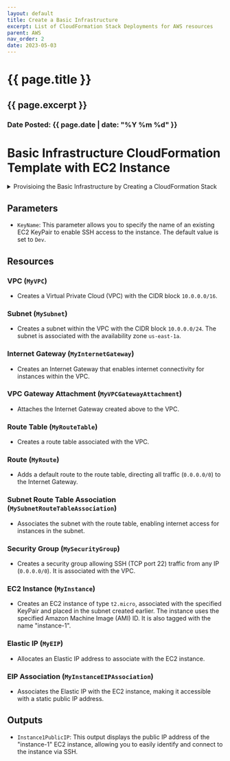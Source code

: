 ```yaml
---
layout: default
title: Create a Basic Infrastructure
excerpt: List of CloudFormation Stack Deployments for AWS resources
parent: AWS
nav_order: 2
date: 2023-05-03
---
```

<h1>{{ page.title }}</h1>
<h2>{{ page.excerpt }}</h2>
<h3>Date Posted: {{ page.date | date: "%Y %m %d" }}</h3>



# Basic Infrastructure CloudFormation Template with EC2 Instance

<details>
<summary>Provisioing the Basic Infrastructure by Creating a CloudFormation Stack</summary>


{% highlight yaml %}
AWSTemplateFormatVersion: 2010-09-09
Description: Basic Infrastructure CloudFormation Template with EC2 Instance

Parameters:
  KeyName:
    Description: Name of an existing EC2 KeyPair to enable SSH access to the instance
    Type: AWS::EC2::KeyPair::KeyName
    Default: Dev
    
Resources:
  MyVPC:
    Type: AWS::EC2::VPC
    Properties:
      CidrBlock: "10.0.0.0/16"
      EnableDnsSupport: true
      EnableDnsHostnames: true

  MySubnet:
    Type: AWS::EC2::Subnet
    Properties:
      VpcId: !Ref MyVPC
      CidrBlock: "10.0.0.0/24"
      AvailabilityZone: "us-east-1a"

  MyInternetGateway:
    Type: AWS::EC2::InternetGateway

  MyVPCGatewayAttachment:
    Type: AWS::EC2::VPCGatewayAttachment
    Properties:
      VpcId: !Ref MyVPC
      InternetGatewayId: !Ref MyInternetGateway

  MyRouteTable:
    Type: AWS::EC2::RouteTable
    Properties:
      VpcId: !Ref MyVPC

  MyRoute:
    Type: AWS::EC2::Route
    DependsOn: MyVPCGatewayAttachment
    Properties:
      RouteTableId: !Ref MyRouteTable
      DestinationCidrBlock: "0.0.0.0/0"
      GatewayId: !Ref MyInternetGateway

  MySubnetRouteTableAssociation:
    Type: AWS::EC2::SubnetRouteTableAssociation
    Properties:
      SubnetId: !Ref MySubnet
      RouteTableId: !Ref MyRouteTable

  MySecurityGroup:
    Type: AWS::EC2::SecurityGroup
    Properties:
      GroupDescription: "My Security Group"
      VpcId: !Ref MyVPC
      SecurityGroupIngress:
        - IpProtocol: tcp
          FromPort: 22
          ToPort: 22
          CidrIp: "0.0.0.0/0"


  MyInstance:
    Type: AWS::EC2::Instance
    Properties:
      InstanceType: t2.micro
      NetworkInterfaces:
        - GroupSet:
            - !Ref MySecurityGroup
          AssociatePublicIpAddress: true
          DeviceIndex: 0
          DeleteOnTermination: true
          SubnetId: !Ref MySubnet
      KeyName: !Ref KeyName
      ImageId: "ami-97785bed" 
      Tags:
        - Key: Name
          Value: "instance-1"
 
  MyEIP:
    Type: AWS::EC2::EIP

  MyInstanceEIPAssociation:
    Type: AWS::EC2::EIPAssociation
    Properties:
      InstanceId: !Ref MyInstance
      EIP: !Ref MyEIP

Outputs:
  Instance1PublicIP:
    Description: Public IP Address of instance-1
    Value: !GetAtt MyInstance.PublicIp
{% endhighlight %}

</details>

## Parameters
- `KeyName`: This parameter allows you to specify the name of an existing EC2 KeyPair to enable SSH access to the instance. The default value is set to `Dev`.

## Resources
### VPC (`MyVPC`)
- Creates a Virtual Private Cloud (VPC) with the CIDR block `10.0.0.0/16`.

### Subnet (`MySubnet`)
- Creates a subnet within the VPC with the CIDR block `10.0.0.0/24`. The subnet is associated with the availability zone `us-east-1a`.

### Internet Gateway (`MyInternetGateway`)
- Creates an Internet Gateway that enables internet connectivity for instances within the VPC.

### VPC Gateway Attachment (`MyVPCGatewayAttachment`)
- Attaches the Internet Gateway created above to the VPC.

### Route Table (`MyRouteTable`)
- Creates a route table associated with the VPC.

### Route (`MyRoute`)
- Adds a default route to the route table, directing all traffic (`0.0.0.0/0`) to the Internet Gateway.

### Subnet Route Table Association (`MySubnetRouteTableAssociation`)
- Associates the subnet with the route table, enabling internet access for instances in the subnet.

### Security Group (`MySecurityGroup`)
- Creates a security group allowing SSH (TCP port 22) traffic from any IP (`0.0.0.0/0`). It is associated with the VPC.

### EC2 Instance (`MyInstance`)
- Creates an EC2 instance of type `t2.micro`, associated with the specified KeyPair and placed in the subnet created earlier. The instance uses the specified Amazon Machine Image (AMI) ID. It is also tagged with the name "instance-1".

### Elastic IP (`MyEIP`)
- Allocates an Elastic IP address to associate with the EC2 instance.

### EIP Association (`MyInstanceEIPAssociation`)
- Associates the Elastic IP with the EC2 instance, making it accessible with a static public IP address.

## Outputs
- `Instance1PublicIP`: This output displays the public IP address of the "instance-1" EC2 instance, allowing you to easily identify and connect to the instance via SSH.
